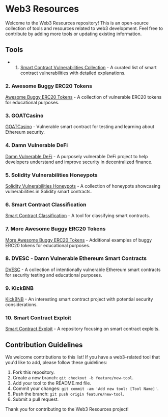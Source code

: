 # Web3 Resources

Welcome to the Web3 Resources repository! This is an open-source collection of tools and resources related to web3 development. Feel free to contribute by adding more tools or updating existing information.

## Tools

* 1. [Smart Contract Vulnerabilities Collection](https://github.com/kadenzipfel/smart-contract-vulnerabilities) - A curated list of smart contract vulnerabilities with detailed explanations.

### 2. Awesome Buggy ERC20 Tokens

[Awesome Buggy ERC20 Tokens](https://github.com/sec-bit/awesome-buggy-erc20-tokens) - A collection of vulnerable ERC20 tokens for educational purposes.

### 3. GOATCasino

[GOATCasino](https://github.com/nccgroup/GOATCasino) - Vulnerable smart contract for testing and learning about Ethereum security.

### 4. Damn Vulnerable DeFi

[Damn Vulnerable DeFi](https://github.com/OpenZeppelin/damn-vulnerable-defi) - A purposely vulnerable DeFi project to help developers understand and improve security in decentralized finance.

### 5. Solidity Vulnerabilities Honeypots

[Solidity Vulnerabilities Honeypots](https://github.com/misterch0c/Solidlity-Vulnerable/tree/master/honeypots) - A collection of honeypots showcasing vulnerabilities in Solidity smart contracts.

### 6. Smart Contract Classification

[Smart Contract Classification](https://github.com/smartdec/classification) - A tool for classifying smart contracts.

### 7. More Awesome Buggy ERC20 Tokens

[More Awesome Buggy ERC20 Tokens](https://github.com/sec-bit/awesome-buggy-erc20-tokens) - Additional examples of buggy ERC20 tokens for educational purposes.

### 8. DVESC - Damn Vulnerable Ethereum Smart Contracts

[DVESC](https://github.com/mixbytes/DVESC) - A collection of intentionally vulnerable Ethereum smart contracts for security testing and educational purposes.

### 9. KickBNB

[KickBNB](https://github.com/nathan-149/KickBNB) - An interesting smart contract project with potential security considerations.

### 10. Smart Contract Exploit

[Smart Contract Exploit](https://github.com/aczire/smartcontract-exploit) - A repository focusing on smart contract exploits.

## Contribution Guidelines

We welcome contributions to this list! If you have a web3-related tool that you'd like to add, please follow these guidelines:

1. Fork this repository.
2. Create a new branch: `git checkout -b feature/new-tool`.
3. Add your tool to the README.md file.
4. Commit your changes: `git commit -am 'Add new tool: [Tool Name]'`.
5. Push the branch: `git push origin feature/new-tool`.
6. Submit a pull request.

Thank you for contributing to the Web3 Resources project!
